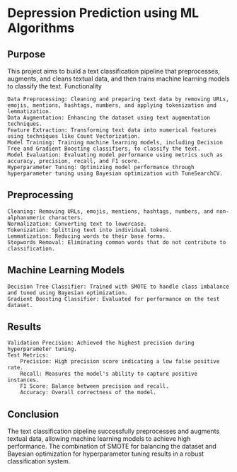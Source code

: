 # Depression Prediction using ML Algorithms

## Purpose

This project aims to build a text classification pipeline that preprocesses, augments, and cleans textual data, and then trains machine learning models to classify the text.
Functionality

    Data Preprocessing: Cleaning and preparing text data by removing URLs, emojis, mentions, hashtags, numbers, and applying tokenization and lemmatization.
    Data Augmentation: Enhancing the dataset using text augmentation techniques.
    Feature Extraction: Transforming text data into numerical features using techniques like Count Vectorization.
    Model Training: Training machine learning models, including Decision Tree and Gradient Boosting classifiers, to classify the text.
    Model Evaluation: Evaluating model performance using metrics such as accuracy, precision, recall, and F1 score.
    Hyperparameter Tuning: Optimizing model performance through hyperparameter tuning using Bayesian optimization with TuneSearchCV.

## Preprocessing

    Cleaning: Removing URLs, emojis, mentions, hashtags, numbers, and non-alphanumeric characters.
    Normalization: Converting text to lowercase.
    Tokenization: Splitting text into individual tokens.
    Lemmatization: Reducing words to their base forms.
    Stopwords Removal: Eliminating common words that do not contribute to classification.

## Machine Learning Models

    Decision Tree Classifier: Trained with SMOTE to handle class imbalance and tuned using Bayesian optimization.
    Gradient Boosting Classifier: Evaluated for performance on the test dataset.

## Results

    Validation Precision: Achieved the highest precision during hyperparameter tuning.
    Test Metrics:
        Precision: High precision score indicating a low false positive rate.
        Recall: Measures the model's ability to capture positive instances.
        F1 Score: Balance between precision and recall.
        Accuracy: Overall correctness of the model.

## Conclusion

The text classification pipeline successfully preprocesses and augments textual data, allowing machine learning models to achieve high performance. The combination of SMOTE for balancing the dataset and Bayesian optimization for hyperparameter tuning results in a robust classification system.
